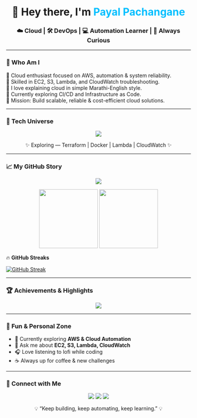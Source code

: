 <!-- ✨ Stylish Header -->
<h1 align="center">👋 Hey there, I'm <span style="color:#00bfff;">Payal Pachangane</span></h1>
<h3 align="center">☁️ Cloud | 🛠 DevOps | 💻 Automation Learner | 🌱 Always Curious</h3>

---

### 🌟 Who Am I  
🧩 Cloud enthusiast focused on AWS, automation & system reliability.  
🔧 Skilled in EC2, S3, Lambda, and CloudWatch troubleshooting.  
💬 I love explaining cloud in simple Marathi-English style.  
🚀 Currently exploring CI/CD and Infrastructure as Code.  
🎯 Mission: Build scalable, reliable & cost-efficient cloud solutions.

---

### 🧠 Tech Universe
<p align="center">
  <img src="https://skillicons.dev/icons?i=aws,python,bash,mysql,nginx,git,github,linux,cloudflare,vscode&perline=5" />
</p>
<p align="center">✨ Exploring — Terraform | Docker | Lambda | CloudWatch ✨</p>

---
### 📈 My GitHub Story
<p align="center">
  <img src="https://github-readme-activity-graph.vercel.app/graph?username=payal1184&theme=react-dark&bg_color=0d1117&hide_border=true" />
</p>

<p align="center">
  <img src="https://github-readme-stats.vercel.app/api?username=payal1184&show_icons=true&theme=tokyonight&hide_border=true" height="160"/>
  <img src="https://github-readme-stats.vercel.app/api/top-langs/?username=payal1184&layout=compact&theme=tokyonight&hide_border=true" height="160"/>
</p>

🔥 **GitHub Streaks**

[![GitHub Streak](https://streak-stats.demolab.com?user=payal1184&theme=radical&hide_border=true&date_format=j%20M%5B%20Y%5D)](https://git.io/streak-stats)

---

### 🏆 Achievements & Highlights
<p align="center">
  <img src="https://github-profile-trophy.vercel.app/?username=payal1184&theme=discord&no-frame=true&margin-w=10" />
</p>

---

### 🎯 Fun & Personal Zone
- 🌱 Currently exploring **AWS & Cloud Automation**
- 💬 Ask me about **EC2, S3, Lambda, CloudWatch**
- 🎧 Love listening to lofi while coding
- ☕ Always up for coffee & new challenges

---

### 🫶 Connect with Me
<p align="center">
  <a href="https://linkedin.com/in/payal1184"><img src="https://skillicons.dev/icons?i=linkedin" /></a>
  <a href="mailto:payal@example.com"><img src="https://skillicons.dev/icons?i=gmail" /></a>
  <a href="https://github.com/payal1184"><img src="https://skillicons.dev/icons?i=github" /></a>
</p>

<p align="center">💡 “Keep building, keep automating, keep learning.” 💡</p>

  



